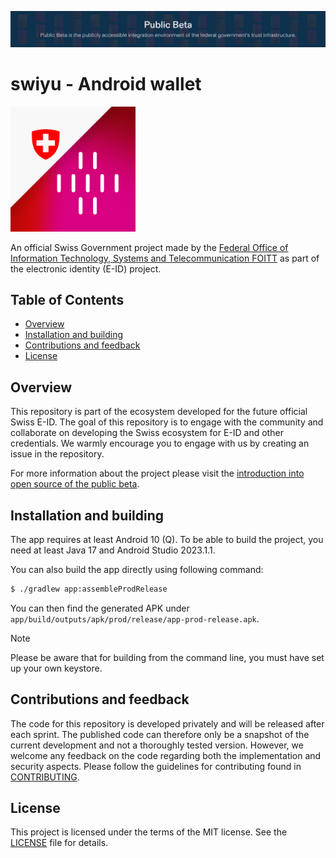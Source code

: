 ![Public Beta banner](https://github.com/e-id-admin/eidch-public-beta/blob/main/assets/github-banner-publicbeta.jpg)

# swiyu - Android wallet

<div align="left">
<img src="app/src/main/ic_launcher-playstore.png" width="200" />
</div>

An official Swiss Government project made by the [Federal Office of Information Technology, Systems and Telecommunication FOITT](https://www.bit.admin.ch/)
as part of the electronic identity (E-ID) project.

## Table of Contents

- [Overview](#overview)
- [Installation and building](#installation-and-building)
- [Contributions and feedback](#contributions-and-feedback)
- [License](#license)

## Overview

This repository is part of the ecosystem developed for the future official Swiss E-ID.
The goal of this repository is to engage with the community and collaborate on developing the Swiss ecosystem for E-ID and other credentials.
We warmly encourage you to engage with us by creating an issue in the repository.

For more information about the project please visit the [introduction into open source of the public beta](https://github.com/e-id-admin/eidch-public-beta).

## Installation and building

The app requires at least Android 10 (Q).
To be able to build the project, you need at least Java 17 and Android Studio 2023.1.1.

You can also build the app directly using following command:

```sh
$ ./gradlew app:assembleProdRelease
```

You can then find the generated APK under `app/build/outputs/apk/prod/release/app-prod-release.apk`.

> [!NOTE]
> Please be aware that for building from the command line, you must have set up your own keystore.

## Contributions and feedback

The code for this repository is developed privately and will be released after each sprint. The published code can therefore only be a snapshot of the current development and not a thoroughly tested version. However, we welcome any feedback on the code regarding both the implementation and security aspects. Please follow the guidelines for contributing found in [CONTRIBUTING](./CONTRIBUTING.md).

## License

This project is licensed under the terms of the MIT license. See the [LICENSE](LICENSE) file for details.
